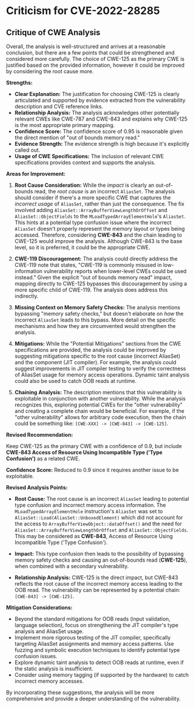 # Criticism for CVE-2022-28285

## Critique of CWE Analysis

Overall, the analysis is well-structured and arrives at a reasonable conclusion, but there are a few points that could be strengthened and considered more carefully. The choice of CWE-125 as the primary CWE is justified based on the provided information, however it could be improved by considering the root cause more.

**Strengths:**

*   **Clear Explanation:** The justification for choosing CWE-125 is clearly articulated and supported by evidence extracted from the vulnerability description and CVE reference links.
*   **Relationship Analysis:** The analysis acknowledges other potentially relevant CWEs like CWE-787 and CWE-843 and explains why CWE-125 is the most appropriate primary mapping.
*   **Confidence Score:** The confidence score of 0.95 is reasonable given the direct mention of "out of bounds memory read."
*   **Evidence Strength:** The evidence strength is high because it's explicitly called out.
*   **Usage of CWE Specifications:** The inclusion of relevant CWE specifications provides context and supports the analysis.

**Areas for Improvement:**

1.  **Root Cause Consideration:** While the *impact* is clearly an out-of-bounds read, the *root cause* is an incorrect `AliasSet`. The analysis should consider if there's a more specific CWE that captures the *incorrect usage* of `AliasSet`, rather than just the consequence. The fix involved adding `AliasSet::ArrayBufferViewLengthOrOffset` and `AliasSet::ObjectFields` to the `MLoadTypedArrayElementHole`'s `AliasSet`. This hints at a potential type confusion issue where the incorrect `AliasSet` doesn't properly represent the memory layout or types being accessed. Therefore, considering **CWE-843** and the chain leading to CWE-125 would improve the analysis. Although CWE-843 is the base level, so it is preferred, it could be the appropriate CWE.

2.  **CWE-119 Discouragement:** The analysis could directly address the CWE-119 note that states, "CWE-119 is commonly misused in low-information vulnerability reports when lower-level CWEs could be used instead." Given the explicit "out of bounds memory read" impact, mapping directly to CWE-125 bypasses this discouragement by using a more specific child of CWE-119. The analysis does address this indirectly.

3.  **Missing Context on Memory Safety Checks:** The analysis mentions bypassing "memory safety checks," but doesn't elaborate on *how* the incorrect `AliasSet` leads to this bypass. More detail on the specific mechanisms and how they are circumvented would strengthen the analysis.

4.  **Mitigations:** While the "Potential Mitigations" sections from the CWE specifications are provided, the analysis could be improved by suggesting mitigations specific to the root cause (incorrect AliasSet) and the component (JIT compiler). For example, the analysis could suggest improvements in JIT compiler testing to verify the correctness of AliasSet usage for memory access operations. Dynamic taint analysis could also be used to catch OOB reads at runtime.

5.  **Chaining Analysis:** The description mentions that this vulnerability is exploitable in conjunction with another vulnerability. While the analysis recognizes this, exploring potential CWEs for the "other vulnerability" and creating a complete chain would be beneficial. For example, if the "other vulnerability" allows for arbitrary code execution, then the chain could be something like: `[CWE-XXX] -> [CWE-843] -> [CWE-125]`.

**Revised Recommendation:**

Keep CWE-125 as the primary CWE with a confidence of 0.9, but include **CWE-843 Access of Resource Using Incompatible Type ('Type Confusion')** as a related CWE.

**Confidence Score:** Reduced to 0.9 since it requires another issue to be exploitable.

**Revised Analysis Points:**

*   **Root Cause:** The root cause is an incorrect `AliasSet` leading to potential type confusion and incorrect memory access information. The `MLoadTypedArrayElementHole` instruction's `AliasSet` was set to `AliasSet::Load(AliasSet::UnboxedElement)` which did not account for the access to `ArrayBufferViewObject::dataOffset()` and the need for `AliasSet::ArrayBufferViewLengthOrOffset` and `AliasSet::ObjectFields`. This may be considered as **CWE-843**, Access of Resource Using Incompatible Type ('Type Confusion').

*   **Impact:** This type confusion then leads to the possibility of bypassing memory safety checks and causing an out-of-bounds read (**CWE-125**), when combined with a secondary vulnerability.

*   **Relationship Analysis:** CWE-125 is the direct impact, but CWE-843 reflects the root cause of the incorrect memory access leading to the OOB read. The vulnerability can be represented by a potential chain: `[CWE-843] -> [CWE-125]`.

**Mitigation Considerations:**

*   Beyond the standard mitigations for OOB reads (input validation, language selection), focus on strengthening the JIT compiler's type analysis and AliasSet usage.
*   Implement more rigorous testing of the JIT compiler, specifically targeting AliasSet assignments and memory access patterns. Use fuzzing and symbolic execution techniques to identify potential type confusion issues.
*   Explore dynamic taint analysis to detect OOB reads at runtime, even if the static analysis is insufficient.
*   Consider using memory tagging (if supported by the hardware) to catch incorrect memory accesses.

By incorporating these suggestions, the analysis will be more comprehensive and provide a deeper understanding of the vulnerability.